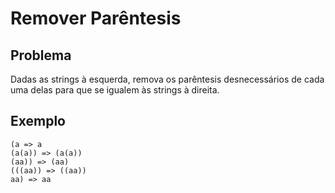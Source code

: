 # Remover Parêntesis

## Problema

Dadas as strings à esquerda, remova os parêntesis desnecessários de cada uma delas para que se igualem às strings à direita.

## Exemplo

```
(a => a
(a(a)) => (a(a))
(aa)) => (aa)
(((aa)) => ((aa))
aa) => aa
```
